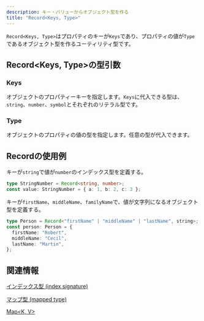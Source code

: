 ```yaml
---
description: キー・バリューからオブジェクト型を作る
title: "Record<Keys, Type>"
---
```


`Record<Keys, Type>`はプロパティのキーが`Keys`であり、プロパティの値が`Type`であるオブジェクト型を作るユーティリティ型です。

## Record&lt;Keys, Type>の型引数

### Keys

オブジェクトのプロパティーキーを指定します。`Keys`に代入できる型は、`string`、`number`、`symbol`とそれぞれのリテラル型です。

### Type

オブジェクトのプロパティの値の型を指定します。任意の型が代入できます。

## Recordの使用例

キーが`string`で値が`number`のインデックス型を定義する。

```ts
type StringNumber = Record<string, number>;
const value: StringNumber = { a: 1, b: 2, c: 3 };
```

キーが`firstName`、`middleName`、`familyName`で、値が文字列になるオブジェクト型を定義する。

```ts
type Person = Record<"firstName" | "middleName" | "lastName", string>;
const person: Person = {
  firstName: "Robert",
  middleName: "Cecil",
  lastName: "Martin",
};
```

## 関連情報

[インデックス型 (index signature)](../../values-types-variables/object/index-signature.md)

[マップ型 (mapped type)](../mapped-types.md)

[Map<K, V>](../../builtin-api/map.md)
